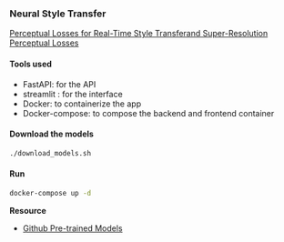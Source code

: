 ### Neural Style Transfer
[Perceptual Losses for Real-Time Style Transferand Super-Resolution](https://cs.stanford.edu/people/jcjohns/eccv16/)
[Perceptual Losses](https://towardsdatascience.com/perceptual-losses-for-image-restoration-dd3c9de4113)
#### Tools used
- FastAPI: for the API
- streamlit : for the interface
- Docker: to containerize the app
- Docker-compose: to compose the backend and frontend container
#### Download the models
```bash
./download_models.sh
```

#### Run
```bash
docker-compose up -d
```
**Resource**
- [Github Pre-trained Models](https://github.com/jcjohnson/fast-neural-style)
